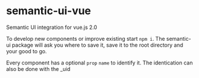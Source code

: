 # semantic-ui-vue
Semantic UI integration for vue.js 2.0

To develop new components or improve existing start `npm i`. The semantic-ui package will ask you where to save it, save it to the root directory and your good to go.

Every component has a optional `prop` `name` to identify it. 
The identication can also be done with the _uid
